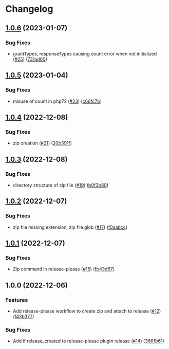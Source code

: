 # Changelog

## [1.0.6](https://github.com/elementx-ai/moodle-local-oauth/compare/v1.0.5...v1.0.6) (2023-01-07)


### Bug Fixes

* grantTypes, responseTypes causing count error when not initialized ([#25](https://github.com/elementx-ai/moodle-local-oauth/issues/25)) ([731ad00](https://github.com/elementx-ai/moodle-local-oauth/commit/731ad00c23610433ac7c2ae4fc734c81f4572f23))

## [1.0.5](https://github.com/elementx-ai/moodle-local-oauth/compare/v1.0.4...v1.0.5) (2023-01-04)


### Bug Fixes

* misuse of count in php72 ([#23](https://github.com/elementx-ai/moodle-local-oauth/issues/23)) ([c66fc7b](https://github.com/elementx-ai/moodle-local-oauth/commit/c66fc7b550f5ccdb36f98d73c8bfe255ac5c24b6))

## [1.0.4](https://github.com/elementx-ai/moodle-local-oauth/compare/v1.0.3...v1.0.4) (2022-12-08)


### Bug Fixes

* zip creation ([#21](https://github.com/elementx-ai/moodle-local-oauth/issues/21)) ([20b391f](https://github.com/elementx-ai/moodle-local-oauth/commit/20b391f0c6368dd3c367462e4e093d3182e900b0))

## [1.0.3](https://github.com/elementx-ai/moodle-local-oauth/compare/v1.0.2...v1.0.3) (2022-12-08)


### Bug Fixes

* directory structure of zip file ([#19](https://github.com/elementx-ai/moodle-local-oauth/issues/19)) ([b0f3b80](https://github.com/elementx-ai/moodle-local-oauth/commit/b0f3b80db1467f500a55caa3495d4c28c451a0c2))

## [1.0.2](https://github.com/elementx-ai/moodle-local-oauth/compare/v1.0.1...v1.0.2) (2022-12-07)


### Bug Fixes

* zip file missing extension, zip file glob ([#17](https://github.com/elementx-ai/moodle-local-oauth/issues/17)) ([f0aabcc](https://github.com/elementx-ai/moodle-local-oauth/commit/f0aabccda2ae01e53546434519d81c6fddf2962d))

## [1.0.1](https://github.com/elementx-ai/moodle-local-oauth/compare/v1.0.0...v1.0.1) (2022-12-07)


### Bug Fixes

* Zip command in release-please ([#15](https://github.com/elementx-ai/moodle-local-oauth/issues/15)) ([fb43d67](https://github.com/elementx-ai/moodle-local-oauth/commit/fb43d676ec033ba1c4949913f05ba43843db32f6))

## 1.0.0 (2022-12-06)


### Features

* Add release-please workflow to create zip and attach to release ([#12](https://github.com/elementx-ai/moodle-local-oauth/issues/12)) ([f43b377](https://github.com/elementx-ai/moodle-local-oauth/commit/f43b3778ec8a96b803dfc6d28b8c5a99a593b707))


### Bug Fixes

* Add if release_created to release-please plugin release ([#14](https://github.com/elementx-ai/moodle-local-oauth/issues/14)) ([3661b61](https://github.com/elementx-ai/moodle-local-oauth/commit/3661b61374cafd3821728533a1e783372635af41))
